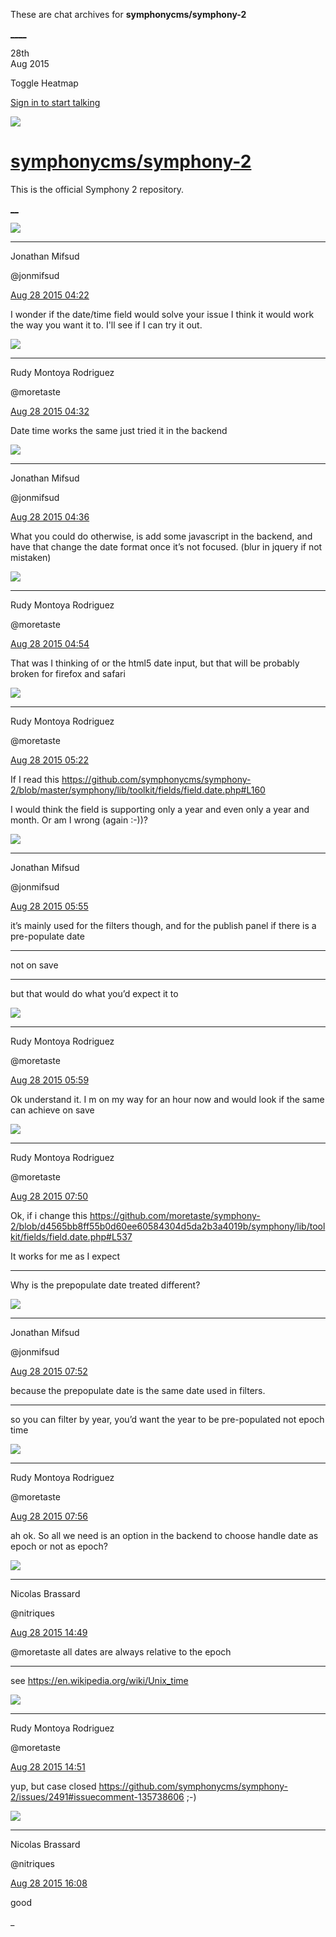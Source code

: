 These are chat archives for **symphonycms/symphony-2**

[__](/symphonycms/symphony-2/archives/2015/08/29)[__](/symphonycms/symphony-2/archives/2015/08/27)

28th  
Aug 2015

Toggle Heatmap

[Sign in to start talking](/login?action=login&button=archive-login)

![](https://avatars-02.gitter.im/group/iv/3/57542c45c43b8c601977197e?s=48)

#  [symphonycms/symphony-2](/symphonycms/symphony-2)

This is the official Symphony 2 repository.

[ __](/orgs/symphonycms/rooms "More symphonycms rooms")

![](https://avatars1.githubusercontent.com/u/859775?v=3&s=30)

____

Jonathan Mifsud

@jonmifsud

[Aug 28 2015
04:22](https://gitter.im/symphonycms/symphony-2?at=55dfe220ed5c1a937b95b1ad)

I wonder if the date/time field would solve your issue I think it would work
the way you want it to. I'll see if I can try it out.

![](https://avatars2.githubusercontent.com/u/857982?v=3&s=30)

____

Rudy Montoya Rodriguez

@moretaste

[Aug 28 2015
04:32](https://gitter.im/symphonycms/symphony-2?at=55dfe44333e556c746e34df3)

Date time works the same just tried it in the backend

![](https://avatars1.githubusercontent.com/u/859775?v=3&s=30)

____

Jonathan Mifsud

@jonmifsud

[Aug 28 2015
04:36](https://gitter.im/symphonycms/symphony-2?at=55dfe55d33e556c746e34e08)

What you could do otherwise, is add some javascript in the backend, and have
that change the date format once it’s not focused. (blur in jquery if not
mistaken)

![](https://avatars2.githubusercontent.com/u/857982?v=3&s=30)

____

Rudy Montoya Rodriguez

@moretaste

[Aug 28 2015
04:54](https://gitter.im/symphonycms/symphony-2?at=55dfe98bcbf802f022f0bf35)

That was I thinking of or the html5 date input, but that will be probably
broken for firefox and safari

![](https://avatars2.githubusercontent.com/u/857982?v=3&s=30)

____

Rudy Montoya Rodriguez

@moretaste

[Aug 28 2015
05:22](https://gitter.im/symphonycms/symphony-2?at=55dff01daa53caef647d3ae3)

If I read this
<https://github.com/symphonycms/symphony-2/blob/master/symphony/lib/toolkit/fields/field.date.php#L160>

I would think the field is supporting only a year and even only a year and
month. Or am I wrong (again :-))?

![](https://avatars1.githubusercontent.com/u/859775?v=3&s=30)

____

Jonathan Mifsud

@jonmifsud

[Aug 28 2015
05:55](https://gitter.im/symphonycms/symphony-2?at=55dff7e6aa53caef647d3b4d)

it’s mainly used for the filters though, and for the publish panel if there is
a pre-populate date

____

not on save

____

but that would do what you’d expect it to

![](https://avatars2.githubusercontent.com/u/857982?v=3&s=30)

____

Rudy Montoya Rodriguez

@moretaste

[Aug 28 2015
05:59](https://gitter.im/symphonycms/symphony-2?at=55dff8b2cbf802f022f0c058)

Ok understand it. I m on my way for an hour now and would look if the same can
achieve on save

![](https://avatars2.githubusercontent.com/u/857982?v=3&s=30)

____

Rudy Montoya Rodriguez

@moretaste

[Aug 28 2015
07:50](https://gitter.im/symphonycms/symphony-2?at=55e012cccbf802f022f0c2b0)

Ok, if i change this
<https://github.com/moretaste/symphony-2/blob/d4565bb8ff55b0d60ee60584304d5da2b3a4019b/symphony/lib/toolkit/fields/field.date.php#L537>

It works for me as I expect

____

Why is the prepopulate date treated different?

![](https://avatars1.githubusercontent.com/u/859775?v=3&s=30)

____

Jonathan Mifsud

@jonmifsud

[Aug 28 2015
07:52](https://gitter.im/symphonycms/symphony-2?at=55e01346ed5c1a937b95b5a4)

because the prepopulate date is the same date used in filters.

____

so you can filter by year, you’d want the year to be pre-populated not epoch
time

![](https://avatars2.githubusercontent.com/u/857982?v=3&s=30)

____

Rudy Montoya Rodriguez

@moretaste

[Aug 28 2015
07:56](https://gitter.im/symphonycms/symphony-2?at=55e01428aa53caef647d3dc1)

ah ok. So all we need is an option in the backend to choose handle date as
epoch or not as epoch?

![](https://avatars1.githubusercontent.com/u/771169?v=3&s=30)

____

Nicolas Brassard

@nitriques

[Aug 28 2015
14:49](https://gitter.im/symphonycms/symphony-2?at=55e074ff0a73ad6d32de1613)

@moretaste all dates are always relative to the epoch

____

see <https://en.wikipedia.org/wiki/Unix_time>

![](https://avatars2.githubusercontent.com/u/857982?v=3&s=30)

____

Rudy Montoya Rodriguez

@moretaste

[Aug 28 2015
14:51](https://gitter.im/symphonycms/symphony-2?at=55e075861b9798c846ec9657)

yup, but case closed
<https://github.com/symphonycms/symphony-2/issues/2491#issuecomment-135738606>
;-)

![](https://avatars1.githubusercontent.com/u/771169?v=3&s=30)

____

Nicolas Brassard

@nitriques

[Aug 28 2015
16:08](https://gitter.im/symphonycms/symphony-2?at=55e08763cbf802f022f0d552)

good

_

